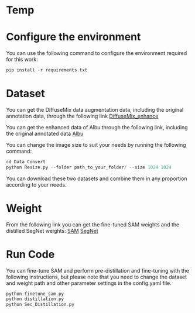# Temp

# Configure the environment
You can use the following command to configure the environment required for this work:
```cpp
pip install -r requirements.txt
```

# Dataset
You can get the DiffuseMix data augmentation data, including the original annotation data, through the following link
[DiffuseMix_enhance](https://drive.google.com/drive/folders/1jg1K7Jnt1aOSqfuJOC4ttRvGSqp7UP_j?usp=drive_link)

You can get the enhanced data of Albu through the following link, including the original annotated data
[Albu](https://drive.google.com/drive/folders/17q--4qp-LSA-8snQwQRD1dzdAr3oLPEH?usp=drive_link)

You can change the image size to suit your needs by running the following command:
```cpp
cd Data_Convert
python Resize.py --folder path_to_your_folder/ --size 1024 1024
```
You can download these two datasets and combine them in any proportion according to your needs.

# Weight
From the following link you can get the fine-tuned SAM weights and the distilled SegNet weights:
[SAM](https://drive.google.com/file/d/1zHW4oEcvleprqaUdaD2MC4kLloAnuHF-/view?usp=drive_link)
[SegNet](https://drive.google.com/file/d/1OnxCtapiQyxbFfU4yEKJFOT-_4IiwEsA/view?usp=drive_link)

# Run Code
You can fine-tune SAM and perform pre-distillation and fine-tuning with the following instructions, but please note that you need to change the dataset and weight path and other parameter settings in the config.yaml file.
```cpp
python finetune_sam.py
python distillation.py
python Sec_Distillation.py
```

